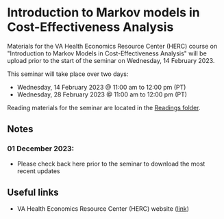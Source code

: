 # Introduction to Markov models in Cost-Effectiveness Analysis


Materials for the VA Health Economics Resource Center (HERC) course on "Introduction to Markov Models in Cost-Effectiveness Analysis" will be upload prior to the start of the seminar on Wednesday, 14 February 2023.

This seminar will take place over two days:
- Wednesday, 14 February 2023 @ 11:00 am to 12:00 pm (PT)
- Wednesday, 28 February 2023 @ 11:00 am to 12:00 pm (PT)

Reading materials for the seminar are located in the [Readings folder](https://github.com/mbounthavong/Makov-model-tutorials/tree/main/Readings).

## Notes
### 01 December 2023:
- Please check back here prior to the seminar to download the most recent updates

## Useful links
- VA Health Economics Resource Center (HERC) website ([link](https://www.research.va.gov/programs/csp/herc.cfm))






